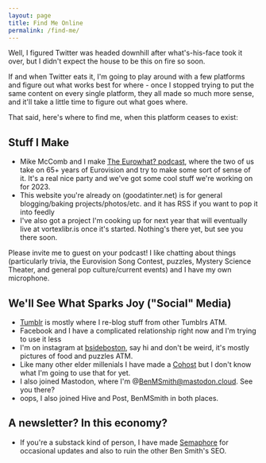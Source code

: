 ```yaml
---
layout: page
title: Find Me Online
permalink: /find-me/
---
```


Well, I figured Twitter was headed downhill after what's-his-face took it over, but I didn't expect the house to be this on fire so soon.

If and when Twitter eats it, I'm going to play around with a few platforms and figure out what works best for where - once I stopped trying to put the same content on every single platform, they all made so much more sense, and it'll take a little time to figure out what goes where.

That said, here's where to find me, when this platform ceases to exist:

## Stuff I Make

- Mike McComb and I make [The Eurowhat? podcast](https://www.eurowhat.com), where the two of us take on 65+ years of Eurovision and try to make some sort of sense of it.  It's a real nice party and we've got some cool stuff we're working on for 2023.
- This website you're already on (goodatinter.net) is for general blogging/baking projects/photos/etc. and it has RSS if you want to pop it into feedly
- I've also got a project I'm cooking up for next year that will eventually live at vortexlibr.is once it's started.  Nothing's there yet, but see you there soon.

Please invite me to guest on your podcast!  I like chatting about things (particularly trivia, the Eurovision Song Contest, puzzles, Mystery Science Theater, and general pop culture/current events) and I have my own microphone.

## We'll See What Sparks Joy ("Social" Media)

- [Tumblr](https://thatbenmsmith.tumblr.com/) is mostly where I re-blog stuff from other Tumblrs ATM.
- Facebook and I have a complicated relationship right now and I'm trying to use it less
- I'm on instagram at [bsideboston](https://www.instagram.com/bsideboston/), say hi and don't be weird, it's mostly pictures of food and puzzles ATM.
- Like many other elder millenials I have made a [Cohost](https://cohost.org/BenMSmith) but I don't know what I'm going to use that for yet.
- I also joined Mastodon, where I'm @BenMSmith@mastodon.cloud.  See you there?
- oops, I also joined Hive and Post, BenMSmith in both places.

## A newsletter?  In this economy?
- If you're a substack kind of person, I have made [Semaphore](https://bsideboston.substack.com/) for occasional updates and also to ruin the other Ben Smith's SEO.